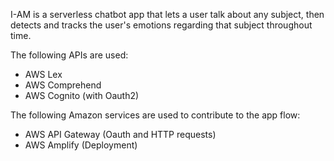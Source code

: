 I-AM is a serverless chatbot app that lets a user talk about any subject, then detects and tracks the user's emotions regarding that subject throughout time. 

The following APIs are used: 
- AWS Lex
- AWS Comprehend
- AWS Cognito (with Oauth2)

The following Amazon services are used to contribute to the app flow:
- AWS API Gateway (Oauth and HTTP requests)
- AWS Amplify (Deployment)


